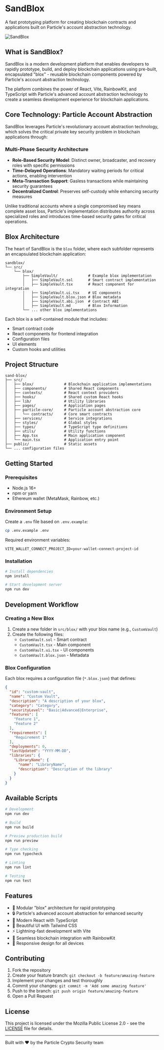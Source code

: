 # SandBlox

A fast prototyping platform for creating blockchain contracts and applications built on Particle's account abstraction technology.

![SandBlox](public/sandblox-logo.png)

## What is SandBlox?

SandBlox is a modern development platform that enables developers to rapidly prototype, build, and deploy blockchain applications using pre-built, encapsulated "blox" - reusable blockchain components powered by Particle's account abstraction technology.

The platform combines the power of React, Vite, RainbowKit, and TypeScript with Particle's advanced account abstraction technology to create a seamless development experience for blockchain applications.

## Core Technology: Particle Account Abstraction

SandBlox leverages Particle's revolutionary account abstraction technology, which solves the critical private key security problem in blockchain applications through:

### Multi-Phase Security Architecture

- **Role-Based Security Model**: Distinct owner, broadcaster, and recovery roles with specific permissions
- **Time-Delayed Operations**: Mandatory waiting periods for critical actions, enabling intervention
- **Meta-Transaction Support**: Gasless transactions while maintaining security guarantees
- **Decentralized Control**: Preserves self-custody while enhancing security measures

Unlike traditional accounts where a single compromised key means complete asset loss, Particle's implementation distributes authority across specialized roles and introduces time-based security gates for critical operations.

## Blox Architecture

The heart of SandBlox is the `blox` folder, where each subfolder represents an encapsulated blockchain application:

```
sandblox/
└── src/
    └── blox/
        ├── SimpleVault/              # Example blox implementation
        │   ├── SimpleVault.sol       # Smart contract implementation
        │   ├── SimpleVault.tsx       # React component for integration
        │   ├── SimpleVault.ui.tsx    # UI components
        │   ├── SimpleVault.blox.json # Blox metadata
        │   ├── SimpleVault.abi.json  # Contract ABI
        │   ├── SimpleVault.md        # Blox Information
        └── ... other blox implementations
```

Each blox is a self-contained module that includes:
- Smart contract code
- React components for frontend integration
- Configuration files
- UI elements
- Custom hooks and utilities

## Project Structure

```
sand-blox/
├── src/
│   ├── blox/              # Blockchain application implementations
│   ├── components/        # Shared React components
│   ├── contexts/          # React context providers
│   ├── hooks/             # Shared custom React hooks
│   ├── lib/               # Utility libraries
│   ├── pages/             # Application pages
│   ├── particle-core/     # Particle account abstraction core
│   │   └── contracts/     # Core smart contracts
│   ├── services/          # Service integrations
│   ├── styles/            # Global styles
│   ├── types/             # TypeScript type definitions
│   ├── utils/             # Utility functions
│   ├── App.tsx            # Main application component
│   └── main.tsx           # Application entry point
├── public/                # Static assets
└── ... configuration files
```

## Getting Started

### Prerequisites

- Node.js 16+
- npm or yarn
- Ethereum wallet (MetaMask, Rainbow, etc.)

### Environment Setup

Create a `.env` file based on `.env.example`:

```bash
cp .env.example .env
```

Required environment variables:

```env
VITE_WALLET_CONNECT_PROJECT_ID=your-wallet-connect-project-id
```

### Installation

```bash
# Install dependencies
npm install

# Start development server
npm run dev
```

## Development Workflow

### Creating a New Blox

1. Create a new folder in `src/blox/` with your blox name (e.g., `CustomVault`)
2. Create the following files:
   - `CustomVault.sol` - Smart contract
   - `CustomVault.tsx` - Main component
   - `CustomVault.ui.tsx` - UI components
   - `CustomVault.blox.json` - Metadata

### Blox Configuration

Each blox requires a configuration file (`*.blox.json`) that defines:

```json
{
  "id": "custom-vault",
  "name": "Custom Vault",
  "description": "A description of your blox",
  "category": "Category",
  "securityLevel": "Basic|Advanced|Enterprise",
  "features": [
    "Feature 1",
    "Feature 2"
  ],
  "requirements": [
    "Requirement 1"
  ],
  "deployments": 0,
  "lastUpdated": "YYYY-MM-DD",
  "libraries": {
    "LibraryName": {
      "name": "LibraryName",
      "description": "Description of the library"
    }
  }
}
```

## Available Scripts

```bash
# Development
npm run dev

# Build
npm run build

# Preview production build
npm run preview

# Type checking
npm run typecheck

# Linting
npm run lint

# Testing
npm run test
```

## Features

- 🧩 Modular "blox" architecture for rapid prototyping
- 🔒 Particle's advanced account abstraction for enhanced security
- 🌈 Modern React with TypeScript
- 🎨 Beautiful UI with Tailwind CSS
- ⚡ Lightning-fast development with Vite
- 🔄 Seamless blockchain integration with RainbowKit
- 📱 Responsive design for all devices

## Contributing

1. Fork the repository
2. Create your feature branch: `git checkout -b feature/amazing-feature`
3. Implement your changes and test thoroughly
4. Commit your changes: `git commit -m 'Add some amazing feature'`
5. Push to the branch: `git push origin feature/amazing-feature`
6. Open a Pull Request

## License

This project is licensed under the Mozilla Public License 2.0 - see the [LICENSE](LICENSE) file for details.

---

Built with ❤️ by the Particle Crypto Security team 
